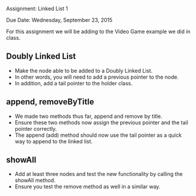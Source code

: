 Assignment: Linked List 1  

Due Date: Wednesday, September 23, 2015

For this assignment we will be adding to the Video Game example we did in class.

## Doubly Linked List

- Make the node able to be added to a Doubly Linked List.
- In other words, you will need to add a previous pointer to the node.
- In addition, add a tail pointer to the holder class.

## append, removeByTitle

- We made two methods thus far, append and remove by title.
- Ensure these two methods now assign the previous pointer and the tail pointer correctly.
- The append (add) method should now use the tail pointer as a quick way to append to the linked list.

## showAll
- Add at least three nodes and test the new functionality by calling the showAll method.
- Ensure you test the remove method as well in a similar way.

